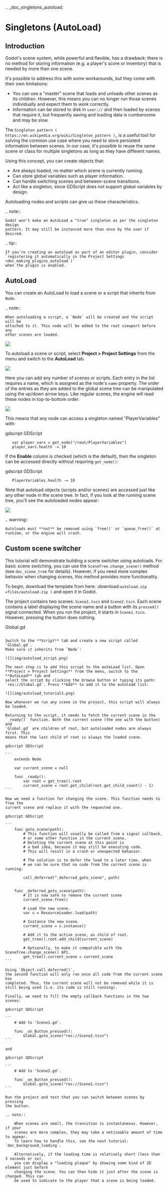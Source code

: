 .. _doc_singletons_autoload:

Singletons (AutoLoad)
=====================

Introduction
------------

Godot's scene system, while powerful and flexible, has a drawback: there is no
method for storing information (e.g. a player's score or inventory) that is
needed by more than one scene.

It's possible to address this with some workarounds, but they come with their
own limitations:

-  You can use a "master" scene that loads and unloads other scenes as
   its children. However, this means you can no longer run those scenes
   individually and expect them to work correctly.
-  Information can be stored to disk in `user://` and then loaded by scenes
   that require it, but frequently saving and loading data is cumbersome and
   may be slow.

The `Singleton pattern ( https://en.wikipedia.org/wiki/Singleton_pattern )`_ is
a useful tool for solving the common use case where you need to store
persistent information between scenes. In our case, it's possible to reuse the
same scene or class for multiple singletons as long as they have different
names.

Using this concept, you can create objects that:

- Are always loaded, no matter which scene is currently running.
- Can store global variables such as player information.
- Can handle switching scenes and between-scene transitions.
- *Act* like a singleton, since GDScript does not support global variables by design.

Autoloading nodes and scripts can give us these characteristics.

.. note::

    Godot won't make an AutoLoad a "true" singleton as per the singleton design
    pattern. It may still be instanced more than once by the user if desired.

.. tip::

    If you're creating an autoload as part of an editor plugin, consider
    `registering it automatically in the Project Settings <doc_making_plugins_autoload )`
    when the plugin is enabled.

AutoLoad
--------

You can create an AutoLoad to load a scene or a script that inherits from
`Node`.

.. note::

    When autoloading a script, a `Node` will be created and the script will be
    attached to it. This node will be added to the root viewport before any
    other scenes are loaded.

![](img/singleton.png)

To autoload a scene or script, select **Project > Project Settings** from the
menu and switch to the **AutoLoad** tab.

![](img/autoload_tab.png)

Here you can add any number of scenes or scripts. Each entry in the list
requires a name, which is assigned as the node's `name` property. The order of
the entries as they are added to the global scene tree can be manipulated using
the up/down arrow keys. Like regular scenes, the engine will read these nodes
in top-to-bottom order.

![](img/autoload_example.png)

This means that any node can access a singleton named "PlayerVariables" with:

gdscript GDScript

```
   var player_vars = get_node("/root/PlayerVariables")
   player_vars.health -= 10
```

If the **Enable** column is checked (which is the default), then the singleton can
be accessed directly without requiring `get_node()`:

gdscript GDScript

```
   PlayerVariables.health -= 10
```

Note that autoload objects (scripts and/or scenes) are accessed just like any
other node in the scene tree. In fact, if you look at the running scene tree,
you'll see the autoloaded nodes appear:

![](img/autoload_runtime.png)

.. warning::

    Autoloads must **not** be removed using `free()` or `queue_free()` at
    runtime, or the engine will crash.

Custom scene switcher
---------------------

This tutorial will demonstrate building a scene switcher using autoloads.
For basic scene switching, you can use the
`SceneTree.change_scene()`
method (see `doc_scene_tree` for details). However, if you need more
complex behavior when changing scenes, this method provides more functionality.

To begin, download the template from here:
:download:`autoload.zip <files/autoload.zip )` and open it in Godot.

The project contains two scenes: `Scene1.tscn` and `Scene2.tscn`. Each
scene contains a label displaying the scene name and a button with its
`pressed()` signal connected. When you run the project, it starts in
`Scene1.tscn`. However, pressing the button does nothing.

Global.gd
~~~~~~~~~

Switch to the **Script** tab and create a new script called `Global.gd`.
Make sure it inherits from `Node`:

![](img/autoload_script.png)

The next step is to add this script to the autoLoad list. Open
**Project > Project Settings** from the menu, switch to the **AutoLoad** tab and
select the script by clicking the browse button or typing its path:
`res://Global.gd`. Press **Add** to add it to the autoload list:

![](img/autoload_tutorial1.png)

Now whenever we run any scene in the project, this script will always be loaded.

Returning to the script, it needs to fetch the current scene in the
`_ready()` function. Both the current scene (the one with the button) and
`Global.gd` are children of root, but autoloaded nodes are always first. This
means that the last child of root is always the loaded scene.

gdscript GDScript

```
    extends Node

    var current_scene = null

    func _ready():
        var root = get_tree().root
        current_scene = root.get_child(root.get_child_count() - 1)
```

Now we need a function for changing the scene. This function needs to free the
current scene and replace it with the requested one.

gdscript GDScript

```
    func goto_scene(path):
        # This function will usually be called from a signal callback,
        # or some other function in the current scene.
        # Deleting the current scene at this point is
        # a bad idea, because it may still be executing code.
        # This will result in a crash or unexpected behavior.

        # The solution is to defer the load to a later time, when
        # we can be sure that no code from the current scene is running:

        call_deferred("_deferred_goto_scene", path)


    func _deferred_goto_scene(path):
        # It is now safe to remove the current scene
        current_scene.free()

        # Load the new scene.
        var s = ResourceLoader.load(path)

        # Instance the new scene.
        current_scene = s.instance()

        # Add it to the active scene, as child of root.
        get_tree().root.add_child(current_scene)

        # Optionally, to make it compatible with the SceneTree.change_scene() API.
        get_tree().current_scene = current_scene
```

Using `Object.call_deferred()`,
the second function will only run once all code from the current scene has
completed. Thus, the current scene will not be removed while it is
still being used (i.e. its code is still running).

Finally, we need to fill the empty callback functions in the two scenes:

gdscript GDScript

```
    # Add to 'Scene1.gd'.

    func _on_Button_pressed():
        Global.goto_scene("res://Scene2.tscn")
```

and

gdscript GDScript

```
    # Add to 'Scene2.gd'.

    func _on_Button_pressed():
        Global.goto_scene("res://Scene1.tscn")
```

Run the project and test that you can switch between scenes by pressing
the button.

.. note::

    When scenes are small, the transition is instantaneous. However, if your
    scenes are more complex, they may take a noticeable amount of time to appear.
    To learn how to handle this, see the next tutorial: `doc_background_loading`.

    Alternatively, if the loading time is relatively short (less than 3 seconds or so),
    you can display a "loading plaque" by showing some kind of 2D element just before
    changing the scene. You can then hide it just after the scene is changed. This can
    be used to indicate to the player that a scene is being loaded.
